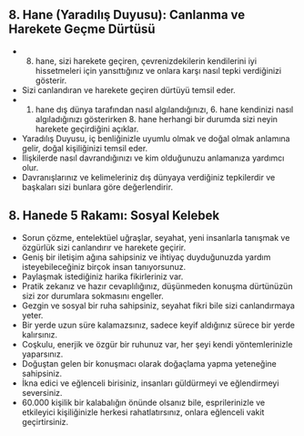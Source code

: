 ## 8. Hane (Yaradılış Duyusu): Canlanma ve Harekete Geçme Dürtüsü

* 8. hane, sizi harekete geçiren, çevrenizdekilerin kendilerini iyi hissetmeleri için yansıttığınız ve onlara karşı nasıl tepki verdiğinizi gösterir.
* Sizi canlandıran ve harekete geçiren dürtüyü temsil eder.
* 1. hane dış dünya tarafından nasıl algılandığınızı, 6. hane kendinizi nasıl algıladığınızı gösterirken 8. hane herhangi bir durumda sizi neyin harekete geçirdiğini açıklar.
* Yaradılış Duyusu, iç benliğinizle uyumlu olmak ve doğal olmak anlamına gelir, doğal kişiliğinizi temsil eder.
* İlişkilerde nasıl davrandığınızı ve kim olduğunuzu anlamanıza yardımcı olur.
* Davranışlarınız ve kelimeleriniz dış dünyaya verdiğiniz tepkilerdir ve başkaları sizi bunlara göre değerlendirir.

## 8. Hanede 5 Rakamı:  Sosyal Kelebek

* Sorun çözme, entelektüel uğraşlar, seyahat, yeni insanlarla tanışmak ve özgürlük sizi canlandırır ve harekete geçirir.
* Geniş bir iletişim ağına sahipsiniz ve ihtiyaç duyduğunuzda yardım isteyebileceğiniz birçok insan tanıyorsunuz.
* Paylaşmak istediğiniz harika fikirleriniz var.
* Pratik zekanız ve hazır cevaplılığınız, düşünmeden konuşma dürtünüzün sizi zor durumlara sokmasını engeller.
* Gezgin ve sosyal bir ruha sahipsiniz, seyahat fikri bile sizi canlandırmaya yeter.
* Bir yerde uzun süre kalamazsınız, sadece keyif aldığınız sürece bir yerde kalırsınız.
* Coşkulu, enerjik ve özgür bir ruhunuz var, her şeyi kendi yöntemlerinizle yaparsınız.
* Doğuştan gelen bir konuşmacı olarak doğaçlama yapma yeteneğine sahipsiniz.
* İkna edici ve eğlenceli birisiniz, insanları güldürmeyi ve eğlendirmeyi seversiniz.
* 60.000 kişilik bir kalabalığın önünde olsanız bile, esprilerinizle ve etkileyici kişiliğinizle herkesi rahatlatırsınız, onlara eğlenceli vakit geçirtirsiniz. 
